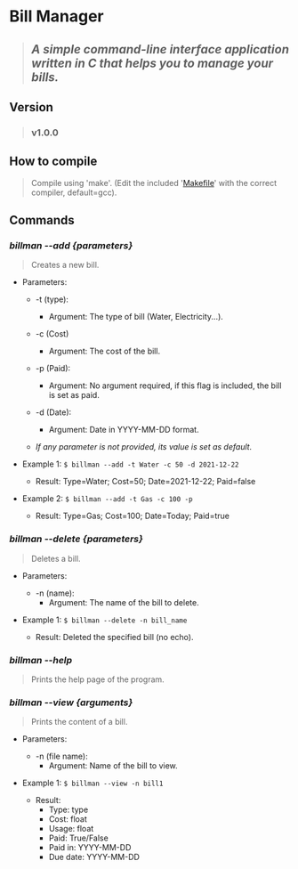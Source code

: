 # **Bill Manager**

> ## *A simple command-line interface application written in C that helps you to manage your bills.*

## **Version**

> ### v1.0.0

## **How to compile**

> Compile using 'make'. (Edit the included '[Makefile](https://github.com/Fraccs/bill-manager/blob/main/Makefile)' with the correct compiler, default=gcc).

## **Commands**

### ***billman --add {parameters}***

> Creates a new bill.

* Parameters:
    * -t (type):
        - Argument: The type of bill (Water, Electricity...).  
    
    * -c (Cost)
        * Argument: The cost of the bill.
    
    * -p (Paid):
        * Argument: No argument required, if this flag is included, the bill is set as paid.
    
    * -d (Date): 
        * Argument: Date in YYYY-MM-DD format.
    
    * *If any parameter is not provided, its value is set as default.*

* Example 1: ```$ billman --add -t Water -c 50 -d 2021-12-22```
    * Result: Type=Water; Cost=50; Date=2021-12-22; Paid=false

* Example 2: ```$ billman --add -t Gas -c 100 -p```
    * Result: Type=Gas; Cost=100; Date=Today; Paid=true

### ***billman --delete {parameters}***

> Deletes a bill.

* Parameters: 
    * -n (name):
        * Argument: The name of the bill to delete.

* Example 1: ```$ billman --delete -n bill_name```
    * Result: Deleted the specified bill (no echo).

### ***billman --help***

> Prints the help page of the program.

### ***billman --view {arguments}***

> Prints the content of a bill.

* Parameters: 
    * -n (file name):
        * Argument: Name of the bill to view. 

* Example 1: ```$ billman --view -n bill1```
    * Result:  
        * Type: type
        * Cost: float
        * Usage: float
        * Paid: True/False
        * Paid in: YYYY-MM-DD
        * Due date: YYYY-MM-DD
